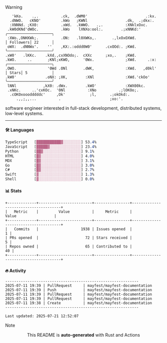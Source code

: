 > [!WARNING]
> ```>     .'.                         .lxx;                            ..    
>    'kKo.    .,.          .ck,  .dWM0'                          .:kx.   
>   .dNWO.   cKNO'         .kWo   ;KWNl                 .dk,  .;dkx:.    
>   :XNNNd. ;KX0:          .xWd.  .kWWO.   .,.          :XNklxOxc.       
>  .kW0dKNd'dWOc.          .kWo    lXNXo:ool:.        .;xNNKd:'          ╭────────────────────╮
>  :XWo.,ONKKWk;.          .ON:   .l0XWKo,.       .,lxOxOXWd.            │ Followers│ 22      │
>  oWX:  .dNNWx'.    ''    ,KX:.:oddd0W0'      .cxOOd:. ;KWd.            ╰────────────────────╯
> .xW0'   .lKKc.    .kXd.,cxXNOdo;.  cXXc      ;xo,.    ;KWd.            
> .kWO.     ..       ;KNl;xKWO,      '0Wx.              ;XWd.     .:x:   ╭────────────────────╮
> .OWO.              '0Wd .ONl       .dWK,              :XWd.   ,d0kl'   │ Stars│ 5           │
> .kW0'             .oNX: ;XK,        :XNl              :XWd.'ckOo'      ╰────────────────────╯
>  lNNl            ,kX0: .dWx.        .kWO'             :XWX00kc.        
>  .xNKc.     ..'cxKOc.  '0Nl          :XNo          .;lOKOo;.           
>   .cOKOxooodddddc'     ,Ok'           ;l,      .;okOkd:.               
>      .,,;,,...          .                      ;xo:'.                  
> ```
> <p>software engineer interested in full-stack development, distributed systems, low-level systems.</p>

---

#### 🛠️ Languages
```css
TypeScript   [███████████▓░░░░░░░░] 53.4%
JavaScript   [█████▓░░░░░░░░░░░░░░] 23.4%
Python       [██▓░░░░░░░░░░░░░░░░░] 9.1%
HTML         [█▓░░░░░░░░░░░░░░░░░░] 4.0%
MDX          [█▓░░░░░░░░░░░░░░░░░░] 3.1%
Go           [█▓░░░░░░░░░░░░░░░░░░] 3.0%
C#           [█▓░░░░░░░░░░░░░░░░░░] 2.7%
Swift        [▓░░░░░░░░░░░░░░░░░░░] 1.3%
Shell        [▓░░░░░░░░░░░░░░░░░░░] 0.0%
```

#### 📊 Stats
```
+-------------+------------------------+----------------+--------------------------------------+
|   Metric    |         Value          |     Metric     |                Value                 |
+-------------+------------------------+----------------+--------------------------------------+
|   Commits   |                   1938 | Issues opened  |                                    1 |
| PRs opened  |                     72 | Stars received |                                    5 |
| Repos owned |                     65 | Contributed to |                                   40 |
+-------------+------------------------+----------------+--------------------------------------+
```

#### 🔥 Activity
```
------------------------------------------------------------
2025-07-11 19:39 | PullRequest     | mayfest/mayfest-documentation
2025-07-11 19:39 | Push            | mayfest/mayfest-documentation
2025-07-11 19:39 | PullRequest     | mayfest/mayfest-documentation
2025-07-11 19:39 | PullRequest     | mayfest/mayfest-documentation
2025-07-11 19:38 | Create          | mayfest/mayfest-documentation
------------------------------------------------------------

Last updated: 2025-07-21 12:52:07
```

> [!NOTE]
> <p align="center">This README is <b>auto-generated</b> with Rust and Actions</p>
